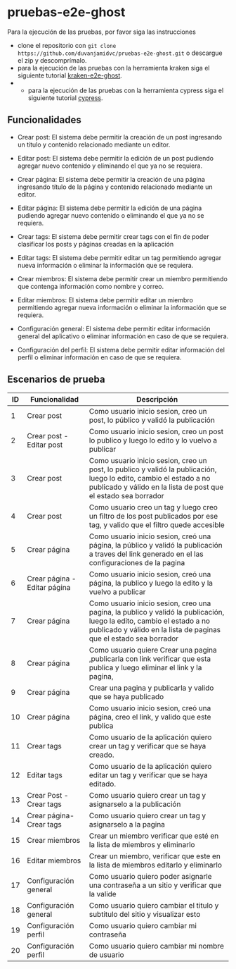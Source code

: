# pruebas-e2e-ghost
Para la ejecución de las pruebas, por favor siga las instrucciones
- clone el repositorio con ```git clone https://github.com/duvanjamidvc/pruebas-e2e-ghost.git``` o descargue el zip y descomprímalo.
- para la ejecución de las pruebas con la herramienta kraken siga el siguiente tutorial [kraken-e2e-ghost](kraken-e2e-ghost/README.md).
- - para la ejecución de las pruebas con la herramienta cypress siga el siguiente tutorial [cypress](cypress/README.md).

## Funcionalidades

-   Crear post: El sistema debe permitir la creación de un post ingresando un título y contenido relacionado mediante un editor.

-   Editar post: El sistema debe permitir la edición de un post pudiendo agregar nuevo contenido y eliminando el que ya no se requiera.

-   Crear página: El sistema debe permitir la creación de una página ingresando título de la página y contenido relacionado mediante un editor.

-   Editar página: El sistema debe permitir la edición de una página pudiendo agregar nuevo contenido o eliminando el que ya no se requiera.

-   Crear tags: El sistema debe permitir crear tags con el fin de poder clasificar los posts y páginas creadas en la aplicación

-   Editar tags: El sistema debe permitir editar un tag permitiendo agregar nueva información o eliminar la información que se requiera.

-   Crear miembros: El sistema debe permitir crear un miembro permitiendo que contenga información como nombre y correo.

-   Editar miembros: El sistema debe permitir editar un miembro permitiendo agregar nueva información o eliminar la información que se requiera.

-   Configuración general: El sistema debe permitir editar información general del aplicativo o eliminar información en caso de que se requiera.

-   Configuración del perfil: El sistema debe permitir editar información del perfil o eliminar información en caso de que se requiera.

## Escenarios de prueba

| ID | Funcionalidad                | Descripción                                                                                                                                                                                 |
| -- | ---------------------------- | ------------------------------------------------------------------------------------------------------------------------------------------------------------------------------------------- |
| 1  | Crear post                   | Como usuario inicio sesion, creo un post, lo público y validó la publicación                                                                                                                |
| 2  | Crear post - Editar post     | Como usuario inicio sesion, creo un post lo publico y luego lo edito y lo vuelvo a publicar                                                                                                 |
| 3  | Crear post                   | Como usuario inicio sesion, creo un post, lo publico y validó la publicación, luego lo edito, cambio el estado a no publicado y válido en la lista de post que el estado sea borrador       |
| 4  | Crear post                   | Como usuario creo un tag y luego creo un filtro de los post publicados por ese tag, y valido que el filtro quede accesible                                                                  |
| 5  | Crear página                 | Como usuario inicio sesion, creó una página, la público y validó la publicación a traves del link generado en el las configuraciones de la pagina                                           |
| 6  | Crear página - Editar página | Como usuario inicio sesion, creó una página, la publico y luego la edito y la vuelvo a publicar                                                                                             |
| 7  | Crear página                 | Como usuario inicio sesion, creo una pagina, la publico y validó la publicación, luego la edito, cambio el estado a no publicado y válido en la lista de paginas que el estado sea borrador |
| 8  | Crear página                 | Como usuario quiere Crear una pagina ,publicarla con link verificar que esta publica y luego eliminar el link y la pagina,                                                                  |
| 9  | Crear página                 | Crear una pagina y publicarla y valido que se haya publicado                                                                                                                                |
| 10 | Crear página                 | Como usuario inicio sesion, creó una página, creo el link, y valido que este publica                                                                                                        |
| 11 | Crear tags                   | Como usuario de la aplicación quiero crear un tag y verificar que se haya creado.                                                                                                           |
| 12 | Editar tags                  | Como usuario de la aplicación quiero editar un tag y verificar que se haya editado.                                                                                                         |
| 13 | Crear Post - Crear tags      | Como usuario quiero crear un tag y asignarselo a la publicación                                                                                                                             |
| 14 | Crear página- Crear tags     | Como usuario quiero crear un tag y asignarselo a la pagina                                                                                                                                  |
| 15 | Crear miembros               | Crear un miembro verificar que esté en la lista de miembros y eliminarlo                                                                                                                    |
| 16 | Editar miembros              | Crear un miembro, verificar que este en la lista de miembros editarlo y eliminarlo                                                                                                          |
| 17 | Configuración general        | Como usuario quiero poder asignarle una contraseña a un sitio y verificar que la valide                                                                                                     |
| 18 | Configuración general        | Como usuario quiero cambiar el titulo y subtitulo del sitio y visualizar esto                                                                                                               |
| 19 | Configuración perfil         | Como usuario quiero cambiar mi contraseña                                                                                                                                                   |
| 20 | Configuración perfil         | Como usuario quiero cambiar mi nombre de usuario                                                                                                                                            |
